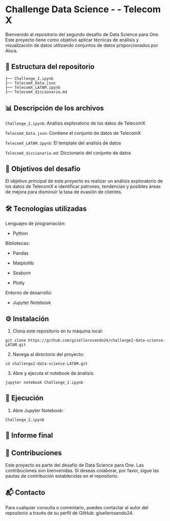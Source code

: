 

# Challenge Data Science - - Telecom X

Bienvenido al repositorio del segundo desafío de Data Science para One. Este proyecto tiene como objetivo aplicar técnicas de análisis y visualización de datos utilizando conjuntos de datos proporcionados por Alura.

## 📁 Estructura del repositorio

```plaintext
├── Challenge_2.ipynb
├── TelecomX_Data.json
├── TelecomX_LATAM.ipynb
├── TelecomX_diccionario.md

```
## 📊 Descripción de los archivos

```Challenge_2.ipynb```: Análisis exploratorio de los datos de TelecomX

```TelecomX_Data.json```: Contiene el conjunto de datos de TelecomX

```TelecomX_LATAM.ipynb```: El template del analisis de datos

```TelecomX_diccionario.md```: Diccionario del conjunto de datos 


## 📌 Objetivos del desafío 

El objetivo principal de este proyecto es realizar un análisis exploratorio de los datos de TelecomX e identificar patrones, tendencias y posibles áreas de mejora para disminuir la tasa de evasión de clientes.

## 🛠️ Tecnologías utilizadas 

Lenguajes de programación:

- Python
  
Bibliotecas:

- Pandas

- Matplotlib

- Seaborn

- Plotly

Entorno de desarrollo:

- Jupyter Notebook



## ⚙️ Instalación

1. Clona este repositorio en tu máquina local:
  ```plaintext
git clone https://github.com/gisellerosendo24/challenge2-data-science-LATAM.git
```

   
2. Navega al directorio del proyecto:
  ```plaintext
cd challenge2-data-science-LATAM.git
```


3. Abre y ejecuta el notebook de ánalisis:
  ```plaintext
jupyter notebook Challenge_2.ipynb
```



## 🚀 Ejecución 
1. Abre Jupyter Notebook:
  ```plaintext
Challenge_2.ipynb
  ```
   
## 📄 Informe final 


## 📌 Contribuciones

Este proyecto es parte del desafío de Data Science para One. Las contribuciones son bienvenidas. Si deseas colaborar, por favor, sigue las pautas de contribución establecidas en el repositorio.

## 📬 Contacto 

Para cualquier consulta o comentario, puedes contactar al autor del repositorio a través de su perfil de GitHub: gisellerosendo24.












   






    
